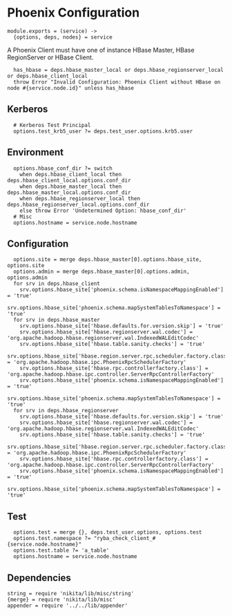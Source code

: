 
# Phoenix Configuration

    module.exports = (service) ->
      {options, deps, nodes} = service

A Phoenix Client must have one of instance HBase Master, HBase RegionServer or
HBase Client.

      has_hbase = deps.hbase_master_local or deps.hbase_regionserver_local or deps.hbase_client_local
      throw Error "Invalid Configuration: Phoenix Client without HBase on node #{service.node.id}" unless has_hbase

## Kerberos

      # Kerberos Test Principal
      options.test_krb5_user ?= deps.test_user.options.krb5.user

## Environment

      options.hbase_conf_dir ?= switch
        when deps.hbase_client_local then deps.hbase_client_local.options.conf_dir
        when deps.hbase_master_local then deps.hbase_master_local.options.conf_dir
        when deps.hbase_regionserver_local then deps.hbase_regionserver_local.options.conf_dir
        else throw Error 'Undetermined Option: hbase_conf_dir'
      # Misc
      options.hostname = service.node.hostname

## Configuration

      options.site = merge deps.hbase_master[0].options.hbase_site, options.site
      options.admin = merge deps.hbase_master[0].options.admin, options.admin
      for srv in deps.hbase_client
        srv.options.hbase_site['phoenix.schema.isNamespaceMappingEnabled'] = 'true'
        srv.options.hbase_site['phoenix.schema.mapSystemTablesToNamespace'] = 'true'
      for srv in deps.hbase_master
        srv.options.hbase_site['hbase.defaults.for.version.skip'] = 'true'
        srv.options.hbase_site['hbase.regionserver.wal.codec'] = 'org.apache.hadoop.hbase.regionserver.wal.IndexedWALEditCodec'
        srv.options.hbase_site['hbase.table.sanity.checks'] = 'true'
        srv.options.hbase_site['hbase.region.server.rpc.scheduler.factory.class'] = 'org.apache.hadoop.hbase.ipc.PhoenixRpcSchedulerFactory'
        srv.options.hbase_site['hbase.rpc.controllerfactory.class'] = 'org.apache.hadoop.hbase.ipc.controller.ServerRpcControllerFactory'
        srv.options.hbase_site['phoenix.schema.isNamespaceMappingEnabled'] = 'true'
        srv.options.hbase_site['phoenix.schema.mapSystemTablesToNamespace'] = 'true'
      for srv in deps.hbase_regionserver
        srv.options.hbase_site['hbase.defaults.for.version.skip'] = 'true'
        srv.options.hbase_site['hbase.regionserver.wal.codec'] = 'org.apache.hadoop.hbase.regionserver.wal.IndexedWALEditCodec'
        srv.options.hbase_site['hbase.table.sanity.checks'] = 'true'
        srv.options.hbase_site['hbase.region.server.rpc.scheduler.factory.class'] = 'org.apache.hadoop.hbase.ipc.PhoenixRpcSchedulerFactory'
        srv.options.hbase_site['hbase.rpc.controllerfactory.class'] = 'org.apache.hadoop.hbase.ipc.controller.ServerRpcControllerFactory'
        srv.options.hbase_site['phoenix.schema.isNamespaceMappingEnabled'] = 'true'
        srv.options.hbase_site['phoenix.schema.mapSystemTablesToNamespace'] = 'true'
        
## Test

      options.test = merge {}, deps.test_user.options, options.test
      options.test.namespace ?= "ryba_check_client_#{service.node.hostname}"
      options.test.table ?= 'a_table'
      options.hostname = service.node.hostname

## Dependencies

    string = require 'nikita/lib/misc/string'
    {merge} = require 'nikita/lib/misc'
    appender = require '../../lib/appender'
